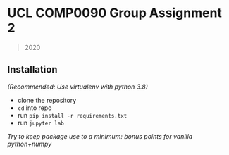 # UCL COMP0090 Group Assignment 2

> 2020

## Installation

*(Recommended: Use virtualenv with python 3.8)*

- clone the repository
- `cd` into repo
- run `pip install -r requirements.txt`
- run `jupyter lab`

*Try to keep package use to a minimum: bonus points for vanilla python+numpy*

